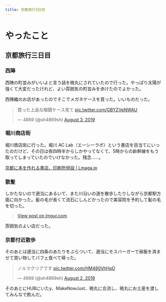 ```yaml
---
title: 京都旅行3日目
---
```


# やったこと

## 京都旅行三日目

### 西陣

西陣の町並みがいいよと言う話を暁丸にされていたので行った。やっぱり太陽が強くて大変だったけれど、よい雰囲気の町並みを歩けたのでよかった。

西陣織のお店があったのでそこでメガネケースを買った。いいものだった。

<blockquote class="imgur-embed-pub" lang="en" data-id="a/P2VdG55" data-context="false" ><a href="//imgur.com/a/P2VdG55"></a></blockquote><script async src="//s.imgur.com/min/embed.js" charset="utf-8"></script>

<blockquote class="twitter-tweet"><p lang="ja" dir="ltr">買った上品な眼鏡ケース見て <a href="https://t.co/GBYZVeNWAU">pic.twitter.com/GBYZVeNWAU</a></p>&mdash; 4869 (@sh4869sh) <a href="https://twitter.com/sh4869sh/status/1157509244674961408?ref_src=twsrc%5Etfw">August 3, 2019</a></blockquote> <script async src="https://platform.twitter.com/widgets.js" charset="utf-8"></script>


### 堀川商店街

堀川商店街に行った。堀川 AC Lab（エーシーラボ）という書店を目当てにいったのだけど、その日は夜四時半からしかやってなくて、5時からの新幹線をもう取ってしまっていたのでいけなかった。残念……。

<a href="https://www.lmaga.jp/news/2019/06/70084/" class="embedly-card">京都に本を作れる書店、印刷所併設 | Lmaga.jp</a>

### 散髪

しかたないので適当にあるいて、また川沿いの道を散歩したりしながら京都駅方面に向かった。髪の毛が長くて流石にしんどかったので美容院を予約して髪の毛を切った。

<blockquote class="imgur-embed-pub" lang="en" data-id="C18hRI4"><a href="https://imgur.com/C18hRI4">View post on imgur.com</a></blockquote><script async src="//s.imgur.com/min/embed.js" charset="utf-8"></script>

雰囲気のよい店だった。

### 京都付近散歩

そのあとは適当に四条のあたりをぶらついて、適当にモスバーガーで昼飯を済ませて買い物してパフェ食べて帰った。

<blockquote class="twitter-tweet"><p lang="ja" dir="ltr">ノルマクリアです <a href="https://t.co/HM480VhHpD">pic.twitter.com/HM480VhHpD</a></p>&mdash; 4869 (@sh4869sh) <a href="https://twitter.com/sh4869sh/status/1157187620251656192?ref_src=twsrc%5Etfw">August 2, 2019</a></blockquote> <script async src="https://platform.twitter.com/widgets.js" charset="utf-8"></script>

そのあとにHUBにいたy、MakeNowJust、暁丸に合流し、暁丸にお土産を渡してみんなで飲んだ。